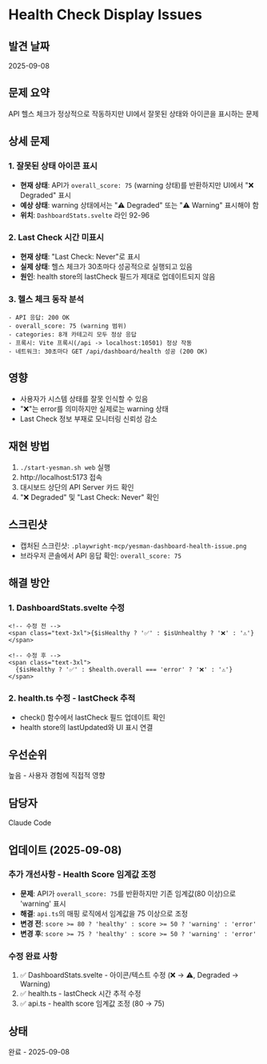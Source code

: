 # Health Check Display Issues

## 발견 날짜
2025-09-08

## 문제 요약
API 헬스 체크가 정상적으로 작동하지만 UI에서 잘못된 상태와 아이콘을 표시하는 문제

## 상세 문제

### 1. 잘못된 상태 아이콘 표시
- **현재 상태**: API가 `overall_score: 75` (warning 상태)를 반환하지만 UI에서 "❌ Degraded" 표시
- **예상 상태**: warning 상태에서는 "⚠️ Degraded" 또는 "⚠️ Warning" 표시해야 함
- **위치**: `DashboardStats.svelte` 라인 92-96

### 2. Last Check 시간 미표시
- **현재 상태**: "Last Check: Never"로 표시
- **실제 상태**: 헬스 체크가 30초마다 성공적으로 실행되고 있음
- **원인**: health store의 lastCheck 필드가 제대로 업데이트되지 않음

### 3. 헬스 체크 동작 분석
```
- API 응답: 200 OK
- overall_score: 75 (warning 범위)
- categories: 8개 카테고리 모두 정상 응답
- 프록시: Vite 프록시(/api -> localhost:10501) 정상 작동
- 네트워크: 30초마다 GET /api/dashboard/health 성공 (200 OK)
```

## 영향
- 사용자가 시스템 상태를 잘못 인식할 수 있음
- "❌"는 error를 의미하지만 실제로는 warning 상태
- Last Check 정보 부재로 모니터링 신뢰성 감소

## 재현 방법
1. `./start-yesman.sh web` 실행
2. http://localhost:5173 접속
3. 대시보드 상단의 API Server 카드 확인
4. "❌ Degraded" 및 "Last Check: Never" 확인

## 스크린샷
- 캡처된 스크린샷: `.playwright-mcp/yesman-dashboard-health-issue.png`
- 브라우저 콘솔에서 API 응답 확인: `overall_score: 75`

## 해결 방안

### 1. DashboardStats.svelte 수정
```svelte
<!-- 수정 전 -->
<span class="text-3xl">{$isHealthy ? '✅' : $isUnhealthy ? '❌' : '⚠️'}</span>

<!-- 수정 후 -->
<span class="text-3xl">
  {$isHealthy ? '✅' : $health.overall === 'error' ? '❌' : '⚠️'}
</span>
```

### 2. health.ts 수정 - lastCheck 추적
- check() 함수에서 lastCheck 필드 업데이트 확인
- health store의 lastUpdated와 UI 표시 연결

## 우선순위
높음 - 사용자 경험에 직접적 영향

## 담당자
Claude Code

## 업데이트 (2025-09-08)

### 추가 개선사항 - Health Score 임계값 조정
- **문제**: API가 `overall_score: 75`를 반환하지만 기존 임계값(80 이상)으로 'warning' 표시
- **해결**: `api.ts`의 매핑 로직에서 임계값을 75 이상으로 조정
- **변경 전**: `score >= 80 ? 'healthy' : score >= 50 ? 'warning' : 'error'`
- **변경 후**: `score >= 75 ? 'healthy' : score >= 50 ? 'warning' : 'error'`

### 수정 완료 사항
1. ✅ DashboardStats.svelte - 아이콘/텍스트 수정 (❌ → ⚠️, Degraded → Warning)
2. ✅ health.ts - lastCheck 시간 추적 수정
3. ✅ api.ts - health score 임계값 조정 (80 → 75)

## 상태
완료 - 2025-09-08
